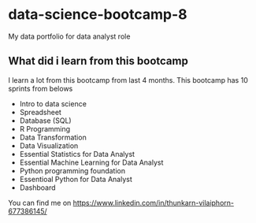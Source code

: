 # data-science-bootcamp-8
My data portfolio for data analyst role

## What did i learn from this bootcamp

I learn a lot from this bootcamp from last 4 months. This bootcamp has 10 sprints from belows
- Intro to data science
- Spreadsheet
- Database (SQL)
- R Programming
- Data Transformation
- Data Visualization
- Essential Statistics for Data Analyst
- Essential Machine Learning for Data Analyst
- Python programming foundation
- Essentioal Python for Data Analyst
- Dashboard

You can find me on https://www.linkedin.com/in/thunkarn-vilaiphorn-677386145/  
